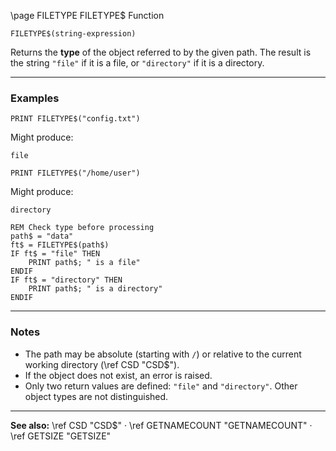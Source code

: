 \page FILETYPE FILETYPE$ Function

```basic
FILETYPE$(string-expression)
```

Returns the **type** of the object referred to by the given path.
The result is the string `"file"` if it is a file, or `"directory"` if it is a directory.

---

### Examples

```basic
PRINT FILETYPE$("config.txt")
```

Might produce:

```
file
```

```basic
PRINT FILETYPE$("/home/user")
```

Might produce:

```
directory
```

```basic
REM Check type before processing
path$ = "data"
ft$ = FILETYPE$(path$)
IF ft$ = "file" THEN
    PRINT path$; " is a file"
ENDIF
IF ft$ = "directory" THEN
    PRINT path$; " is a directory"
ENDIF
```

---

### Notes

* The path may be absolute (starting with `/`) or relative to the current working directory (\ref CSD "CSD\$").
* If the object does not exist, an error is raised.
* Only two return values are defined: `"file"` and `"directory"`. Other object types are not distinguished.

---

**See also:**
\ref CSD "CSD$" · \ref GETNAMECOUNT "GETNAMECOUNT" · \ref GETSIZE "GETSIZE"
